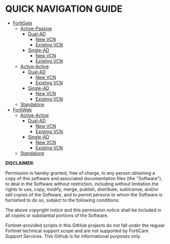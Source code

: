 # QUICK NAVIGATION GUIDE #
- [FortiGate](FortiGate/)
  - [Active-Passive](FortiGate/Active-Passive/)
    - [Dual-AD](FortiGate/Active-Passive/Dual-AD/)
      - [New VCN](FortiGate/Active-Passive/Dual-AD/New-VCN/)
      - [Existing VCN](FortiGate/Active-Passive/Dual-AD/Existing-VCN/)
    - [Single-AD](FortiGate/Active-Passive/Single-AD/)
      - [New VCN](FortiGate/Active-Passive/Single-AD/New-VCN/)
      - [Existing VCN](FortiGate/Active-Passive/Single-AD/Existing-VCN/)
  - [Active-Active](FortiGate/Active-Active/)
    - [Dual-AD](FortiGate/Active-Active/Dual-AD/)
      - [New VCN](FortiGate/Active-Active/Dual-AD/New-VCN/)
      - [Existing VCN](FortiGate/Active-Active/Dual-AD/Existing-VCN/)
    - [Single-AD](FortiGate/Active-Active/Single-AD/)
      - [New VCN](FortiGate/Active-Active/Single-AD/New-VCN/)
      - [Existing VCN](FortiGate/Active-Active/Single-AD/Existing-VCN/)
  - [Standalone](FortiGate/Standalone/)
- [FortiWeb](FortiWeb/)
  - [Active-Active](FortiWeb/Active-Active/)
    - [Dual-AD](FortiWeb/Active-Active/Dual-AD/)
      - [New VCN](FortiWeb/Active-Active/Dual-AD/New-VCN/)
      - [Existing VCN](FortiWeb/Active-Active/Dual-AD/Existing-VCN/)
    - [Single-AD](FortiWeb/Active-Active/Single-AD/)
      - [New VCN](FortiWeb/Active-Active/Single-AD/New-VCN/)
      - [Existing VCN](FortiWeb/Active-Active/Single-AD/Existing-VCN/)
  - [Standalone](FortiWeb/Standalone/)

**DISCLAIMER**: 

Permission is hereby granted, free of charge, to any person obtaining a copy of this software and associated documentation files (the "Software"), to deal in the Software without restriction, including without limitation the rights to use, copy, modify, merge, publish, distribute, sublicense, and/or sell copies of the Software, and to permit persons to whom the Software is furnished to do so, subject to the following conditions:

The above copyright notice and this permission notice shall be included in all copies or substantial portions of the Software.

Fortinet-provided scripts in this  GitHub projects do not fall under the regular Fortinet technical support scope and are not supported by FortiCare Support Services.
This Github is for informational purposes only. 

